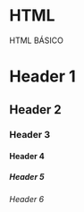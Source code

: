 # HTML
HTML BÁSICO

<!DOCTYPE html>
<html lang="pt-br">
<head>
<meta charset="utf-8">
<title>Exemplos de cabeçalhos:</title>

<body>
<h1>Header 1 </h1>
<h2> Header 2 </h2>
<h3> Header 3 </h3>
<h4> Header 4 </h4>
<h5> Header 5 </h5>
<h6> Header 6 </h6>
</body>

</html>

